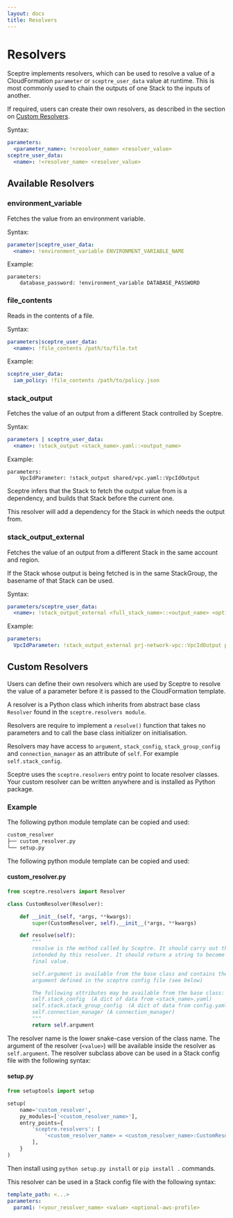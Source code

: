 ```yaml
---
layout: docs
title: Resolvers
---
```


# Resolvers

Sceptre implements resolvers, which can be used to resolve a value of
a CloudFormation `parameter` or `sceptre_user_data` value at runtime. This is
most commonly used to chain the outputs of one Stack to the inputs of another.

If required, users can create their own resolvers, as described in the section
on [Custom Resolvers](#custom-resolvers).

Syntax:

```yaml
parameters:
  <parameter_name>: !<resolver_name> <resolver_value>
sceptre_user_data:
  <name>: !<resolver_name> <resolver_value>
```

## Available Resolvers

### environment_variable

Fetches the value from an environment variable.

Syntax:

```yaml
parameter|sceptre_user_data:
  <name>: !environment_variable ENVIRONMENT_VARIABLE_NAME
```

Example:

```
parameters:
    database_password: !environment_variable DATABASE_PASSWORD
```

### file_contents

Reads in the contents of a file.

Syntax:

```yaml
parameters|sceptre_user_data:
  <name>: !file_contents /path/to/file.txt
```

Example:

```yaml
sceptre_user_data:
  iam_policy: !file_contents /path/to/policy.json
```

### stack_output

Fetches the value of an output from a different Stack controlled by Sceptre.

Syntax:

```yaml
parameters | sceptre_user_data:
  <name>: !stack_output <stack_name>.yaml::<output_name>
```

Example:

```
parameters:
    VpcIdParameter: !stack_output shared/vpc.yaml::VpcIdOutput
```

Sceptre infers that the Stack to fetch the output value from is a dependency,
and builds that Stack before the current one.

This resolver will add a dependency for the Stack in which needs the output
from.

### stack_output_external

Fetches the value of an output from a different Stack in the same account and
region.

If the Stack whose output is being fetched is in the same StackGroup, the
basename of that Stack can be used.

Syntax:

```yaml
parameters/sceptre_user_data:
  <name>: !stack_output_external <full_stack_name>::<output_name> <optional-aws-profile-name>
```

Example:

```yaml
parameters:
  VpcIdParameter: !stack_output_external prj-network-vpc::VpcIdOutput prod
```

## Custom Resolvers

Users can define their own resolvers which are used by Sceptre to resolve the
value of a parameter before it is passed to the CloudFormation template.

A resolver is a Python class which inherits from abstract base class `Resolver`
found in the `sceptre.resolvers module`.

Resolvers are require to implement a `resolve()` function that takes no
parameters and to call the base class initializer on initialisation.

Resolvers may have access to `argument`, `stack_config`, `stack_group_config`
and `connection_manager` as an attribute of `self`. For example
`self.stack_config`.

Sceptre uses the `sceptre.resolvers` entry point to locate resolver classes.
Your custom resolver can be written anywhere and is installed as Python
package.

### Example

The following python module template can be copied and used:

```bash
custom_resolver
├── custom_resolver.py
└── setup.py
```

The following python module template can be copied and used:

#### custom_resolver.py

```python
from sceptre.resolvers import Resolver

class CustomResolver(Resolver):

    def __init__(self, *args, **kwargs):
        super(CustomResolver, self).__init__(*args, **kwargs)

    def resolve(self):
        """
        resolve is the method called by Sceptre. It should carry out the work
        intended by this resolver. It should return a string to become the
        final value.

        self.argument is available from the base class and contains the
        argument defined in the sceptre config file (see below)

        The following attributes may be available from the base class:
        self.stack_config  (A dict of data from <stack_name>.yaml)
        self.stack.stack_group_config  (A dict of data from config.yaml)
        self.connection_manager (A connection_manager)
        """
        return self.argument
```

The resolver name is the lower snake-case version of the class name. The
argument of the resolver (`<value>`) will be available inside the resolver as
`self.argument`. The resolver subclass above can be used in a Stack config file
with the following syntax:

#### setup.py

```python
from setuptools import setup

setup(
    name='custom_resolver',
    py_modules=['<custom_resolver_name>'],
    entry_points={
        'sceptre.resolvers': [
            '<custom_resolver_name> = <custom_resolver_name>:CustomResolver',
        ],
    }
)
```

Then install using `python setup.py install` or `pip install .` commands.

This resolver can be used in a Stack config file with the following syntax:

```yaml
template_path: <...>
parameters:
  param1: !<your_resolver_name> <value> <optional-aws-profile>
```
